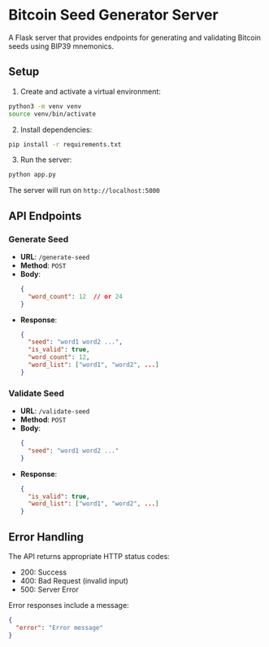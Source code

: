 # Bitcoin Seed Generator Server

A Flask server that provides endpoints for generating and validating Bitcoin seeds using BIP39 mnemonics.

## Setup

1. Create and activate a virtual environment:
```bash
python3 -m venv venv
source venv/bin/activate
```

2. Install dependencies:
```bash
pip install -r requirements.txt
```

3. Run the server:
```bash
python app.py
```

The server will run on `http://localhost:5000`

## API Endpoints

### Generate Seed
- **URL**: `/generate-seed`
- **Method**: `POST`
- **Body**:
  ```json
  {
    "word_count": 12  // or 24
  }
  ```
- **Response**:
  ```json
  {
    "seed": "word1 word2 ...",
    "is_valid": true,
    "word_count": 12,
    "word_list": ["word1", "word2", ...]
  }
  ```

### Validate Seed
- **URL**: `/validate-seed`
- **Method**: `POST`
- **Body**:
  ```json
  {
    "seed": "word1 word2 ..."
  }
  ```
- **Response**:
  ```json
  {
    "is_valid": true,
    "word_list": ["word1", "word2", ...]
  }
  ```

## Error Handling

The API returns appropriate HTTP status codes:
- 200: Success
- 400: Bad Request (invalid input)
- 500: Server Error

Error responses include a message:
```json
{
  "error": "Error message"
}
``` 